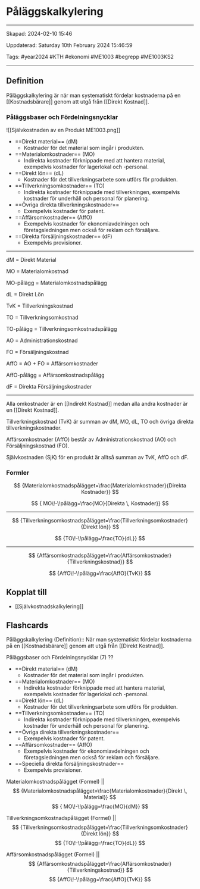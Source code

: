 # Påläggskalkylering

---

Skapad: 2024-02-10 15:46

Uppdaterad: Saturday 10th February 2024 15:46:59

Tags: #year2024 #KTH #ekonomi #ME1003 #begrepp #ME1003KS2

---

## Definition

Påläggskalkylering är när man systematiskt fördelar kostnaderna på en [[Kostnadsbärare]] genom att utgå från [[Direkt Kostnad]].

### Påläggsbaser och Fördelningsnycklar

![[Självkostnaden av en Produkt ME1003.png]]

- ==Direkt material== (dM)
	- Kostnader för det material som ingår i produkten.
- ==Materialomkostnader== (MO)
	- Indirekta kostnader förknippade med att hantera material, exempelvis kostnader för lagerlokal och -personal.
- ==Direkt lön== (dL)
	- Kostnader för det tillverkningsarbete som utförs för produkten.
- ==Tillverkningsomkostnader== (TO)
	- Indirekta kostnader förknippade med tillverkningen, exempelvis kostnader för underhåll och personal för planering.
- ==Övriga direkta tillverkningskostnader==
	- Exempelvis kostnader för patent.
- ==Affärsomkostnader== (AffO)
	- Exempelvis kostnader för ekonomiavdelningen och företagsledningen men också för reklam och försäljare.
- ==Direkta försäljningskostnader== (dF)
	- Exempelvis provisioner.

---

dM = Direkt Material

MO = Materialomkostnad

MO-pålägg = Materialomkostnadspålägg

dL = Direkt Lön

TvK = Tillverkningskostnad

TO = Tillverkningsomkostnad

TO-pålägg = Tillverkningsomkostnadspålägg

AO = Administrationskostnad

FO = Försäljningskostnad

AffO = AO + FO = Affärsomkostnader

AffO-pålägg = Affärsomkostnadspålägg

dF = Direkta Försäljningskostnader

---

Alla omkostnader är en [[Indirekt Kostnad]] medan alla andra  kostnader är en [[Direkt Kostnad]].

Tillverkningskostnad (TvK) är summan av dM, MO, dL, TO och övriga direkta tillverkningskostnader.

Affärsomkostnader (AffO) består av Administrationskostnad (AO) och Försäljningskostnad (FO).

Självkostnaden (SjK) för en produkt är alltså summan av TvK, AffO och dF.

### Formler

$$
{Materialomkostnadspålägget=\frac{Materialomkostnader}{Direkta Kostnader}}
$$

$$
{ MO\!-\!pålägg=\frac{MO}{Direkta \, Kostnader}}
$$

---

$$
{Tillverkningsomkostnadspålägget=\frac{Tillverkningsomkostnader}{Direkt lön}}
$$

$$
{TO\!-\!pålägg=\frac{TO}{dL}}
$$

---

$$
{Affärsomkostnadspålägget=\frac{Affärsomkostnader}{Tillverkningskostnad}}
$$

$$
{AffO\!-\!pålägg=\frac{AffO}{TvK}}
$$

## Kopplat till

- [[Självkostnadskalkylering]]

## Flashcards

Påläggskalkylering (Definition):: När man systematiskt fördelar kostnaderna på en [[Kostnadsbärare]] genom att utgå från [[Direkt Kostnad]].

Påläggsbaser och Fördelningsnycklar (7)
??
- ==Direkt material== (dM)
	- Kostnader för det material som ingår i produkten.
- ==Materialomkostnader== (MO)
	- Indirekta kostnader förknippade med att hantera material, exempelvis kostnader för lagerlokal och -personal.
- ==Direkt lön== (dL)
	- Kostnader för det tillverkningsarbete som utförs för produkten.
- ==Tillverkningsomkostnader== (TO)
	- Indirekta kostnader förknippade med tillverkningen, exempelvis kostnader för underhåll och personal för planering.
- ==Övriga direkta tillverkningskostnader==
	- Exempelvis kostnader för patent.
- ==Affärsomkostnader== (AffO)
	- Exempelvis kostnader för ekonomiavdelningen och företagsledningen men också för reklam och försäljare.
- ==Speciella direkta försäljningskostnader==
	- Exempelvis provisioner.

Materialomkostnadspålägget (Formel)
||
$$
{Materialomkostnadspålägget=\frac{Materialomkostnader}{Direkt \, Material}}
$$
$$
{ MO\!-\!pålägg=\frac{MO}{dM}}
$$

Tillverkningsomkostnadspålägget (Formel)
||
$$
{Tillverkningsomkostnadspålägget=\frac{Tillverkningsomkostnader}{Direkt lön}}
$$
$$
{TO\!-\!pålägg=\frac{TO}{dL}}
$$

Affärsomkostnadspålägget (Formel)
||
$$
{Affärsomkostnadspålägget=\frac{Affärsomkostnader}{Tillverkningskostnad}}
$$
$$
{AffO\!-\!pålägg=\frac{AffO}{TvK}}
$$
